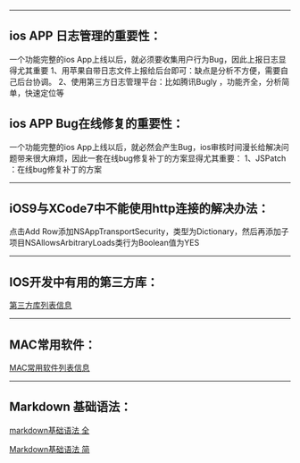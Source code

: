 **************

## ios APP 日志管理的重要性：
一个功能完整的ios App上线以后，就必须要收集用户行为Bug，因此上报日志显得尤其重要
1、用苹果自带日志文件上报给后台即可：缺点是分析不方便，需要自己后台协调。
2、使用第三方日志管理平台：比如腾讯Bugly ，功能齐全，分析简单，快速定位等


## ios APP Bug在线修复的重要性：
一个功能完整的ios App上线以后，就必然会产生Bug，ios审核时间漫长给解决问题带来很大麻烦，因此一套在线bug修复补丁的方案显得尤其重要：
1、JSPatch ：在线bug修复补丁的方案

**************
## iOS9与XCode7中不能使用http连接的解决办法：

 点击Add Row添加NSAppTransportSecurity，类型为Dictionary，然后再添加子项目NSAllowsArbitraryLoads类行为Boolean值为YES

**************
## IOS开发中有用的第三方库：

[第三方库列表信息](https://github.com/niexiaobo/MyDailyDevelopmentNotes/blob/master/READMEThirdProject.md)

**************
## MAC常用软件：

[MAC常用软件列表信息](https://github.com/niexiaobo/MyDailyDevelopmentNotes/blob/master/READMEMacUserSof.md)

**************
## Markdown 基础语法：

[markdown基础语法 全](http://wowubuntu.com/markdown/)

[Markdown基础语法 简](http://mp.weixin.qq.com/s?__biz=MzAwMDgyMTA3Mg==&mid=2650056918&idx=2&sn=879dffff7b2604515eee7418047f8d16&scene=2&srcid=0903nMCPuxlL9nlX58sQSbAH&from=timeline&isappinstalled=0#wechat_redirect)


